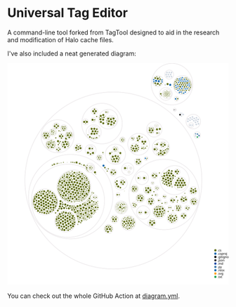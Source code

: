 # Universal Tag Editor
A command-line tool forked from TagTool designed to aid in the research and modification of Halo cache files. 

I've also included a neat generated diagram:

![Visualization of this repo](./diagram.svg)

You can check out the whole GitHub Action at [diagram.yml](/.github/workflows/diagram.yml).
